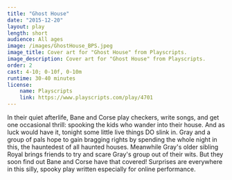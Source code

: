 ```yaml
---
title: "Ghost House"
date: "2015-12-20"
layout: play
length: short
audience: All ages
image: /images/GhostHouse_BPS.jpeg
image_title: Cover art for "Ghost House" from Playscripts.
image_description: Cover art for "Ghost House" from Playscripts.
order: 2
cast: 4-10; 0-10f, 0-10m
runtime: 30-40 minutes
license:
    name: Playscripts
    link: https://www.playscripts.com/play/4701
---
```


In their quiet afterlife, Bane and Corse play checkers, write songs, and get one occasional thrill: spooking the kids who wander into their house. And as luck would have it, tonight some little live things DO slink in. Gray and a group of pals hope to gain bragging rights by spending the whole night in this, the hauntedest of all haunted houses. Meanwhile Gray's older sibling Royal brings friends to try and scare Gray's group out of their wits. But they soon find out Bane and Corse have that covered! Surprises are everywhere in this silly, spooky play written especially for online performance.
